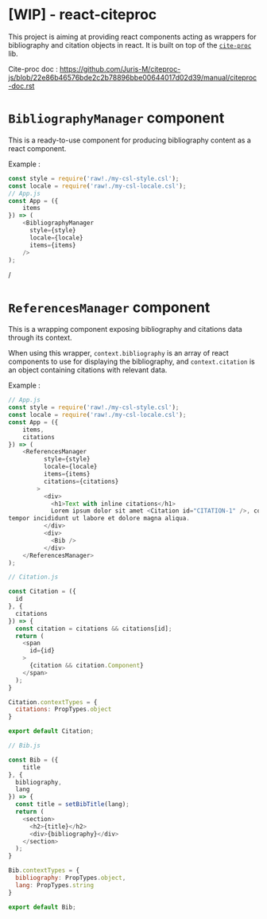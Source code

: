 [WIP] - react-citeproc
===

This project is aiming at providing react components acting as wrappers for bibliography and citation objects in react. It is built on top of the [`cite-proc`](https://github.com/Juris-M/citeproc-js/) lib.

Cite-proc doc : https://github.com/Juris-M/citeproc-js/blob/22e86b46576bde2c2b78896bbe00644017d02d39/manual/citeproc-doc.rst

# `BibliographyManager` component

This is a ready-to-use component for producing bibliography content as a react component.

Example :

```js
const style = require('raw!./my-csl-style.csl');
const locale = require('raw!./my-csl-locale.csl');
// App.js
const App = ({
    items
}) => (
    <BibliographyManager
      style={style}
      locale={locale}
      items={items}
    />
);
```

/

# `ReferencesManager` component

This is a wrapping component exposing bibliography and citations data through its context.

When using this wrapper, `context.bibliography` is an array of react components to use for displaying the bibliography, and `context.citation` is an object containing citations with relevant data.

Example :

```js
// App.js
const style = require('raw!./my-csl-style.csl');
const locale = require('raw!./my-csl-locale.csl');
const App = ({
    items,
    citations
}) => (
    <ReferencesManager
          style={style}
          locale={locale}
          items={items}
          citations={citations}
        >
          <div>
            <h1>Text with inline citations</h1>
            Lorem ipsum dolor sit amet <Citation id="CITATION-1" />, consectetur adipisicing elit, sed do eiusmod
tempor incididunt ut labore et dolore magna aliqua.
          </div>
          <div>
            <Bib />
          </div>
    </ReferencesManager>
);

// Citation.js

const Citation = ({
  id
}, {
  citations
}) => {
  const citation = citations && citations[id];
  return (
    <span 
      id={id}
    >
      {citation && citation.Component}
    </span>
  );
}

Citation.contextTypes = {
  citations: PropTypes.object
}

export default Citation;

// Bib.js

const Bib = ({
    title
}, {
  bibliography,
  lang
}) => {
  const title = setBibTitle(lang);
  return (
    <section>
      <h2>{title}</h2>
      <div>{bibliography}</div>
    </section>
  );
}

Bib.contextTypes = {
  bibliography: PropTypes.object,
  lang: PropTypes.string
}

export default Bib;
```
